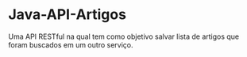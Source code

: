 # Java-API-Artigos
Uma API RESTful na qual tem como objetivo salvar lista de artigos que foram buscados em um outro serviço.
